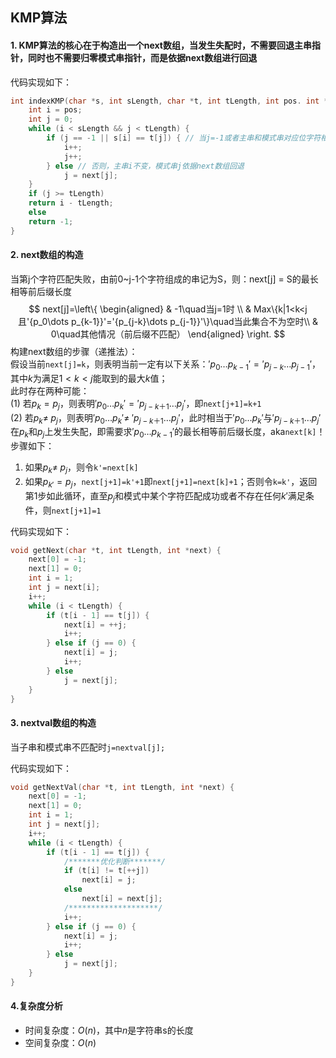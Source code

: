 ## KMP算法 ##
#### 1. KMP算法的核心在于构造出一个next数组，当发生失配时，不需要回退主串指针，同时也不需要归零模式串指针，而是依据next数组进行回退

代码实现如下：
```cpp
int indexKMP(char *s, int sLength, char *t, int tLength, int pos. int *next) {
    int i = pos;
    int j = 0;
    while (i < sLength && j < tLength) {
		if (j == -1 || s[i] == t[j]) { // 当j=-1或者主串和模式串对应位字符相等时，i和j都右移一位
			i++;
			j++;
		} else // 否则，主串i不变，模式串j依据next数组回退
			j = next[j];
    }
    if (j >= tLength)
	return i - tLength;
    else
	return -1;
}
```
#### 2. next数组的构造

当第j个字符匹配失败，由前0~j-1个字符组成的串记为S，则：next[j] = S的最长相等前后缀长度
$$ 
next[j]=\left\{
\begin{aligned}
& -1\quad当j=1时 \\
& Max\{k|1<k<j且'{p_0\dots p_{k-1}}'='{p_{j-k}\dots p_{j-1}}'\}\quad当此集合不为空时\\
& 0\quad其他情况（前后缀不匹配）
\end{aligned}
\right.
$$
构建next数组的步骤（递推法）：  
假设当前`next[j]=k`，则表明当前一定有以下关系：$'{p_0\dots p_{k-1}}'='{p_{j-k}\dots p_{j-1}}'$，其中$k$为满足$1<k<j$能取到的最大$k$值；  
此时存在两种可能：  
(1) 若$p_k=p_j$，则表明$'{p_0\dots p_k}'='{p_{j-k＋1}\dots p_j}'$，即`next[j+1]=k+1`  
(2) 若$p_k\neq\;p_j$，则表明$'{p_0\dots p_k}'\neq\;'{p_{j-k＋1}\dots p_j}'$，此时相当于$'{p_0\dots p_k}'$与$'{p_{j-k＋1}\dots p_j}'$在$p_k$和$p_j$上发生失配，即需要求$'{p_0\dots p_{k-1}}'$的最长相等前后缀长度，aka`next[k]`！  
步骤如下：
1. 如果$p_k\neq\;p_j$，则令`k'=next[k]`
2. 如果$p_{k'}=p_j$，`next[j+1]=k'+1`即`next[j+1]=next[k]+1`；否则令`k=k'`，返回第1步如此循环，直至$p_j$和模式中某个字符匹配成功或者不存在任何$k'$满足条件，则`next[j+1]=1`

代码实现如下：
```cpp
void getNext(char *t, int tLength, int *next) {
    next[0] = -1;
    next[1] = 0;
    int i = 1;
    int j = next[i];
    i++;
    while (i < tLength) {
		if (t[i - 1] == t[j]) {
			next[i] = ++j;
			i++;
		} else if (j == 0) {
			next[i] = j;
			i++;
		} else
			j = next[j];
    }
}
```
#### 3. nextval数组的构造

当子串和模式串不匹配时`j=nextval[j];`

代码实现如下：
```cpp
void getNextVal(char *t, int tLength, int *next) {
    next[0] = -1;
    next[1] = 0;
    int i = 1;
    int j = next[j];
    i++;
    while (i < tLength) {
		if (t[i - 1] == t[j]) {
			/*******优化判断*******/
			if (t[i] != t[++j])
				next[i] = j;
			else
				next[i] = next[j];
			/********************/
			i++;
		} else if (j == 0) {
			next[i] = j;
			i++;
		} else
			j = next[j];
    }
}
```
#### 4.复杂度分析
* 时间复杂度：$O(n)$，其中$n$是字符串s的长度
* 空间复杂度：$O(n)$
